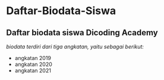 Daftar-Biodata-Siswa 
== 
Daftar biodata siswa Dicoding Academy 
-- 
*biodata terdiri dari tiga angkatan, yaitu sebagai berikut:* 
- angkatan 2019
- angkatan 2020
- angkatan 2021

